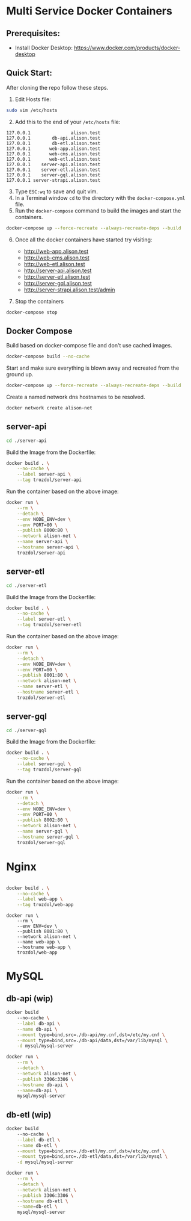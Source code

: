 # Multi Service Docker Containers

## Prerequisites:

- Install Docker Desktop: https://www.docker.com/products/docker-desktop

## Quick Start:

After cloning the repo follow these steps. 

1. Edit Hosts file:

```bash
sudo vim /etc/hosts
```

2. Add this to the end of your `/etc/hosts` file:

```
127.0.0.1               alison.test
127.0.0.1        db-api.alison.test
127.0.0.1        db-etl.alison.test
127.0.0.1       web-app.alison.test
127.0.0.1       web-cms.alison.test
127.0.0.1       web-etl.alison.test
127.0.0.1    server-api.alison.test
127.0.0.1    server-etl.alison.test
127.0.0.1    server-gql.alison.test
127.0.0.1 server-strapi.alison.test
```

3. Type `ESC:wq` to save and quit vim.
4. In a Terminal window `cd` to the directory with the `docker-compose.yml` file.
5. Run the `docker-compose` command to build the images and start the containers.

```bash
docker-compose up --force-recreate --always-recreate-deps --build
```

6. Once all the docker containers have started try visiting: 
    - http://web-app.alison.test
    - http://web-cms.alison.test
    - http://web-etl.alison.test
    - http://server-api.alison.test
    - http://server-etl.alison.test
    - http://server-gql.alison.test
    - http://server-strapi.alison.test/admin


7. Stop the containers
```bash
docker-compose stop
```

## Docker Compose

Build based on docker-compose file and don't use cached images.

```bash
docker-compose build --no-cache
```

Start and make sure everything is blown away and recreated from the ground up.

```bash
docker-compose up --force-recreate --always-recreate-deps --build
```

Create a named network dns hostnames to be resolved.

```bash
docker network create alison-net
```

## server-api

```bash
cd ./server-api
```

Build the Image from the Dockerfile:

```bash
docker build . \
    --no-cache \
    --label server-api \
    --tag trozdol/server-api
```

Run the container based on the above image:

```bash
docker run \
    --rm \
    --detach \
    --env NODE_ENV=dev \
    --env PORT=80 \
    --publish 8000:80 \
    --network alison-net \
    --name server-api \
    --hostname server-api \
    trozdol/server-api
```

## server-etl

```bash
cd ./server-etl
```

Build the Image from the Dockerfile:

```bash
docker build . \
    --no-cache \
    --label server-etl \
    --tag trozdol/server-etl
```

Run the container based on the above image:

```bash
docker run \
    --rm \
    --detach \
    --env NODE_ENV=dev \
    --env PORT=80 \
    --publish 8001:80 \
    --network alison-net \
    --name server-etl \
    --hostname server-etl \
    trozdol/server-etl
```

## server-gql

```bash
cd ./server-gql
```

Build the Image from the Dockerfile:

```bash
docker build . \
    --no-cache \
    --label server-gql \
    --tag trozdol/server-gql
```

Run the container based on the above image:

```bash
docker run \
    --rm \
    --detach \
    --env NODE_ENV=dev \
    --env PORT=80 \
    --publish 8002:80 \
    --network alison-net \
    --name server-gql \
    --hostname server-gql \
    trozdol/server-gql
```

# Nginx

```bash

docker build . \
    --no-cache \
    --label web-app \
    --tag trozdol/web-app
```

```
docker run \
    --rm \
    --env ENV=dev \
    --publish 8081:80 \
    --network alison-net \
    --name web-app \
    --hostname web-app \
    trozdol/web-app
```


# MySQL

## db-api (wip)

```bash
docker build
    --no-cache \
    --label db-api \
    --name db-api \
    --mount type=bind,src=./db-api/my.cnf,dst=/etc/my.cnf \
    --mount type=bind,src=./db-api/data,dst=/var/lib/mysql \
    -d mysql/mysql-server

docker run \
    --rm \
    --detach \
    --network alison-net \
    --publish 3306:3306 \
    --hostname db-api \
    --name=db-api \
    mysql/mysql-server
```

## db-etl (wip)

```bash
docker build
    --no-cache \
    --label db-etl \
    --name db-etl \
    --mount type=bind,src=./db-etl/my.cnf,dst=/etc/my.cnf \
    --mount type=bind,src=./db-etl/data,dst=/var/lib/mysql \
    -d mysql/mysql-server

docker run \
    --rm \
    --detach \
    --network alison-net \
    --publish 3306:3306 \
    --hostname db-etl \
    --name=db-etl \
    mysql/mysql-server
```
